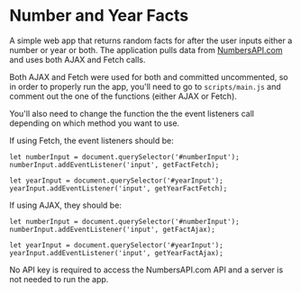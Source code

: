 # Number and Year Facts

A simple web app that returns random facts for after the user inputs either a number or year or both. The application pulls data from <a href="http://numbersapi.com/#42">NumbersAPI.com</a> and uses both AJAX and Fetch calls.

Both AJAX and Fetch were used for both and committed uncommented, so in order to properly run the app, you'll need to go to  `scripts/main.js` and comment out the one of the functions (either AJAX or Fetch).

You'll also need to change the function the the event listeners call depending on which method you want to use.

If using Fetch, the event listeners should be:
```
let numberInput = document.querySelector('#numberInput');
numberInput.addEventListener('input', getFactFetch);

let yearInput = document.querySelector('#yearInput');
yearInput.addEventListener('input', getYearFactFetch);
```

If using AJAX, they should be:

```
let numberInput = document.querySelector('#numberInput');
numberInput.addEventListener('input', getFactAjax);

let yearInput = document.querySelector('#yearInput');
yearInput.addEventListener('input', getYearFactAjax);
```
 No API key is required to access the NumbersAPI.com API and a server is not needed to run the app.
